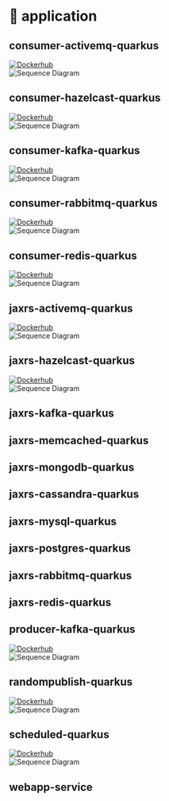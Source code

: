 # 🦌 application

## consumer-activemq-quarkus

[![Dockerhub](https://img.shields.io/docker/pulls/yurak/consumer-activemq-quarkus.svg)](https://hub.docker.com/r/yurak/consumer-activemq-quarkus)\
![Sequence Diagram](../docs/uml/consumer-activemq-quarkus.png)

## consumer-hazelcast-quarkus

[![Dockerhub](https://img.shields.io/docker/pulls/yurak/consumer-hazelcast-quarkus.svg)](https://hub.docker.com/r/yurak/consumer-hazelcast-quarkus)\
![Sequence Diagram](../docs/uml/consumer-hazelcast-quarkus.png)

## consumer-kafka-quarkus

[![Dockerhub](https://img.shields.io/docker/pulls/yurak/consumer-kafka-quarkus.svg)](https://hub.docker.com/r/yurak/consumer-kafka-quarkus)\
![Sequence Diagram](../docs/uml/consumer-kafka-quarkus.png)

## consumer-rabbitmq-quarkus

[![Dockerhub](https://img.shields.io/docker/pulls/yurak/consumer-rabbitmq-quarkus.svg)](https://hub.docker.com/r/yurak/consumer-rabbitmq-quarkus)\
![Sequence Diagram](../docs/uml/consumer-rabbitmq-quarkus.png)

## consumer-redis-quarkus

[![Dockerhub](https://img.shields.io/docker/pulls/yurak/consumer-redis-quarkus.svg)](https://hub.docker.com/r/yurak/consumer-redis-quarkus)\
![Sequence Diagram](../docs/uml/consumer-redis-quarkus.png)

## jaxrs-activemq-quarkus

[![Dockerhub](https://img.shields.io/docker/pulls/yurak/jaxrs-activemq-quarkus.svg)](https://hub.docker.com/r/yurak/jaxrs-activemq-quarkus)\
![Sequence Diagram](../docs/uml/jaxrs-activemq-quarkus.png)

## jaxrs-hazelcast-quarkus

[![Dockerhub](https://img.shields.io/docker/pulls/yurak/jaxrs-hazelcast-quarkus.svg)](https://hub.docker.com/r/yurak/jaxrs-hazelcast-quarkus)\
![Sequence Diagram](../docs/uml/jaxrs-hazelcast-quarkus.png)

## jaxrs-kafka-quarkus

## jaxrs-memcached-quarkus

## jaxrs-mongodb-quarkus

## jaxrs-cassandra-quarkus

## jaxrs-mysql-quarkus

## jaxrs-postgres-quarkus

## jaxrs-rabbitmq-quarkus

## jaxrs-redis-quarkus

## producer-kafka-quarkus

[![Dockerhub](https://img.shields.io/docker/pulls/yurak/producer-kafka-quarkus.svg)](https://hub.docker.com/r/yurak/producer-kafka-quarkus)\
![Sequence Diagram](../docs/uml/producer-kafka-quarkus.png)

## randompublish-quarkus

[![Dockerhub](https://img.shields.io/docker/pulls/yurak/randompublish-quarkus.svg)](https://hub.docker.com/r/yurak/randompublish-quarkus)\
![Sequence Diagram](../docs/uml/randompublish-quarkus.png)

## scheduled-quarkus

[![Dockerhub](https://img.shields.io/docker/pulls/yurak/scheduled-quarkus.svg)](https://hub.docker.com/r/yurak/scheduled-quarkus)\
![Sequence Diagram](../docs/uml/scheduled-quarkus.png)

## webapp-service
